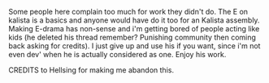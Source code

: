 Some people here complain too much for work they didn't do.
The E on kalista is a basics and anyone would have do it too for an Kalista assembly.
Making E-drama has non-sense and i'm getting bored of people acting like kids (he deleted his thread remember? Punishing community then coming back asking for credits). I just give up and use his if you want, since i'm not even dev' when he is actually considered as one. Enjoy his work.

CREDITS to Hellsing for making me abandon this.